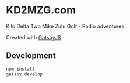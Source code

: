 # KD2MZG.com

Kilo Delta Two Mike Zulu Golf - Radio adventures

Created with [GatsbyJS](https://github.com/mimiflynn/gatsby)

## Development

```
npm install
gatsby develop
```
